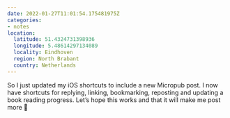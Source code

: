 ```yaml
---
date: 2022-01-27T11:01:54.175481975Z
categories:
- notes
location:
  latitude: 51.4324731398936
  longitude: 5.48614297134089
  locality: Eindhoven
  region: North Brabant
  country: Netherlands
---
```


So I just updated my iOS shortcuts to include a new Micropub post. I now have shortcuts for replying, linking, bookmarking, reposting and updating a book reading progress. Let’s hope this works and that it will make me post more 🤔
